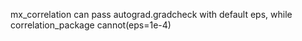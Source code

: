 mx_correlation can pass autograd.gradcheck with default eps,
while correlation_package cannot(eps=1e-4)
